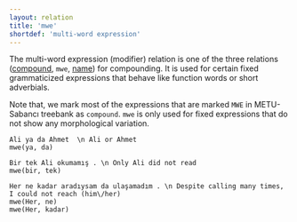 ```yaml
---
layout: relation
title: 'mwe'
shortdef: 'multi-word expression'
---
```


The multi-word expression (modifier) relation is one of the three relations ([compound](), `mwe`, [name]()) for compounding.
It is used for certain fixed grammaticized expressions that behave like function words or short adverbials.

Note that, we mark most of the expressions that are marked `MWE` in METU-Sabancı treebank as `compound`. 
`mwe` is only used for fixed expressions that do not show any morphological variation.

~~~ sdparse
Ali ya da Ahmet  \n Ali or Ahmet
mwe(ya, da)
~~~

~~~ sdparse
Bir tek Ali okumamış . \n Only Ali did not read
mwe(bir, tek)
~~~

~~~ sdparse
Her ne kadar aradıysam da ulaşamadım . \n Despite calling many times, I could not reach (him\/her)
mwe(Her, ne)
mwe(Her, kadar)
~~~
